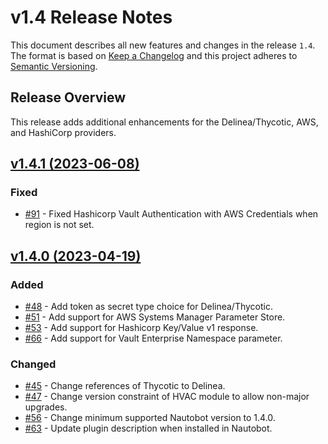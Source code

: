 # v1.4 Release Notes

This document describes all new features and changes in the release `1.4`. The format is based on [Keep a Changelog](https://keepachangelog.com/en/1.0.0/) and this project adheres to [Semantic Versioning](https://semver.org/spec/v2.0.0.html).

## Release Overview

This release adds additional enhancements for the Delinea/Thycotic, AWS, and HashiCorp providers. 

## [v1.4.1 (2023-06-08)](https://github.com/nautobot/nautobot-app-secrets-providers/releases/tag/v1.4.1)

### Fixed

- [#91](https://github.com/nautobot/nautobot-app-secrets-providers/issues/91) - Fixed Hashicorp Vault Authentication with AWS Credentials when region is not set.

## [v1.4.0 (2023-04-19)](https://github.com/nautobot/nautobot-app-secrets-providers/releases/tag/v1.4.0)

### Added

- [#48](https://github.com/nautobot/nautobot-app-secrets-providers/issues/48) - Add token as secret type choice for Delinea/Thycotic.
- [#51](https://github.com/nautobot/nautobot-app-secrets-providers/issues/51) - Add support for AWS Systems Manager Parameter Store.
- [#53](https://github.com/nautobot/nautobot-app-secrets-providers/issues/53) - Add support for Hashicorp Key/Value v1 response.
- [#66](https://github.com/nautobot/nautobot-app-secrets-providers/issues/66) - Add support for Vault Enterprise Namespace parameter.

### Changed

- [#45](https://github.com/nautobot/nautobot-app-secrets-providers/issues/45) - Change references of Thycotic to Delinea.
- [#47](https://github.com/nautobot/nautobot-app-secrets-providers/issues/47) - Change version constraint of HVAC module to allow non-major upgrades.
- [#56](https://github.com/nautobot/nautobot-app-secrets-providers/issues/56) - Change minimum supported Nautobot version to 1.4.0.
- [#63](https://github.com/nautobot/nautobot-app-secrets-providers/issues/63) - Update plugin description when installed in Nautobot.
